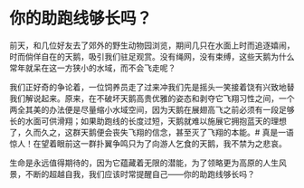 # 你的助跑线够长吗？
前天，和几位好友去了郊外的野生动物园浏览，期间几只在水面上时而追逐嬉闹，时而倘佯自在的天鹅，吸引我们驻足观赏。没有绳网，没有束缚，这些天鹅为什么常年就呆在这一方狭小的水域，而不会飞走呢？

我们正好奇的争论着，一位饲养员走了过来冲我们先是摇头一笑接着饶有兴致地替我们解说起来。原来，在不破坏天鹅高贵优雅的姿态和剥夺它飞翔习性之间，一个两全其美的办法便是尽量缩小水域空间，因为天鹅在展翅高飞之前必须有一段足够长的水面可供滑翔；如果助跑线的长度过短，天鹅就难以施展它拥抱蓝天的理想了，久而久之，这群天鹅便会丧失飞翔的信念，甚至灭了飞翔的本能。# 真是一语惊人！在望着眼前这一群扑翼争鸣只为了向游人乞食的天鹅，我不禁为之悲哀。

生命是永远值得期待的，因为它蕴藏着无限的潜能，为了领略更为高原的人生风景，不断的超越自我，我们应该时常提醒自己——你的助跑线够长吗？
 